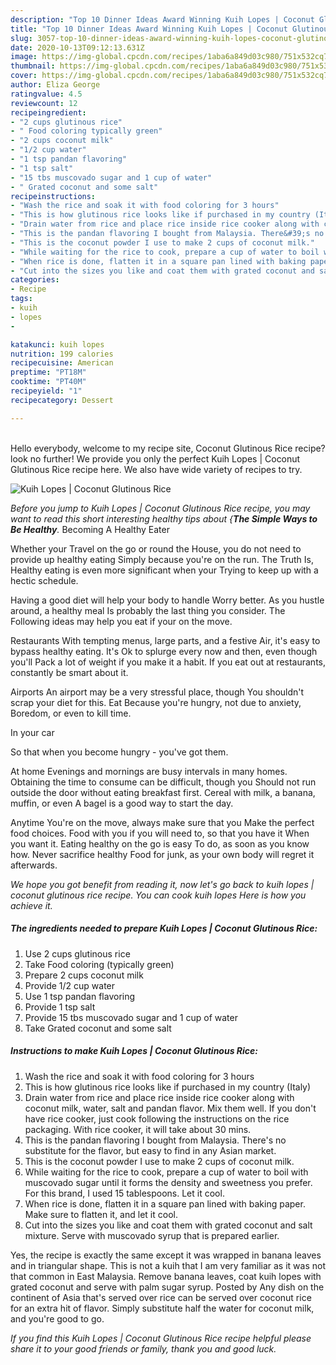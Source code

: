 ```yaml
---
description: "Top 10 Dinner Ideas Award Winning Kuih Lopes | Coconut Glutinous Rice"
title: "Top 10 Dinner Ideas Award Winning Kuih Lopes | Coconut Glutinous Rice"
slug: 3057-top-10-dinner-ideas-award-winning-kuih-lopes-coconut-glutinous-rice
date: 2020-10-13T09:12:13.631Z
image: https://img-global.cpcdn.com/recipes/1aba6a849d03c980/751x532cq70/kuih-lopes-coconut-glutinous-rice-recipe-main-photo.jpg
thumbnail: https://img-global.cpcdn.com/recipes/1aba6a849d03c980/751x532cq70/kuih-lopes-coconut-glutinous-rice-recipe-main-photo.jpg
cover: https://img-global.cpcdn.com/recipes/1aba6a849d03c980/751x532cq70/kuih-lopes-coconut-glutinous-rice-recipe-main-photo.jpg
author: Eliza George
ratingvalue: 4.5
reviewcount: 12
recipeingredient:
- "2 cups glutinous rice"
- " Food coloring typically green"
- "2 cups coconut milk"
- "1/2 cup water"
- "1 tsp pandan flavoring"
- "1 tsp salt"
- "15 tbs muscovado sugar and 1 cup of water"
- " Grated coconut and some salt"
recipeinstructions:
- "Wash the rice and soak it with food coloring for 3 hours"
- "This is how glutinous rice looks like if purchased in my country (Italy)"
- "Drain water from rice and place rice inside rice cooker along with coconut milk, water, salt and pandan flavor. Mix them well. If you don&#39;t have rice cooker, just cook following the instructions on the rice packaging. With rice cooker, it will take about 30 mins."
- "This is the pandan flavoring I bought from Malaysia. There&#39;s no substitute for the flavor, but easy to find in any Asian market."
- "This is the coconut powder I use to make 2 cups of coconut milk."
- "While waiting for the rice to cook, prepare a cup of water to boil with muscovado sugar until it forms the density and sweetness you prefer. For this brand, I used 15 tablespoons. Let it cool."
- "When rice is done, flatten it in a square pan lined with baking paper. Make sure to flatten it, and let it cool."
- "Cut into the sizes you like and coat them with grated coconut and salt mixture. Serve with muscovado syrup that is prepared earlier."
categories:
- Recipe
tags:
- kuih
- lopes
- 

katakunci: kuih lopes  
nutrition: 199 calories
recipecuisine: American
preptime: "PT18M"
cooktime: "PT40M"
recipeyield: "1"
recipecategory: Dessert

---
```

<br>
Hello everybody, welcome to my recipe site,  Coconut Glutinous Rice recipe? look no further! We provide you only the perfect Kuih Lopes | Coconut Glutinous Rice recipe here. We also have wide variety of recipes to try.
<br>


![Kuih Lopes | Coconut Glutinous Rice](https://img-global.cpcdn.com/recipes/1aba6a849d03c980/751x532cq70/kuih-lopes-coconut-glutinous-rice-recipe-main-photo.jpg)

<i>Before you jump to Kuih Lopes | Coconut Glutinous Rice recipe, you may want to read this short interesting healthy tips about {<strong>The Simple Ways to Be Healthy</strong>.</i>
Becoming A Healthy Eater

Whether your Travel on the go or round the
House, you do not need to provide up healthy eating
Simply because you're on the run. The Truth Is,
Healthy eating is even more significant when your
Trying to keep up with a hectic schedule.

Having a good diet will help your body to handle
Worry better. As you hustle around, a healthy meal
Is probably the last thing you consider. The
Following ideas may help you eat if your on the move.

Restaurants
With tempting menus, large parts, and a festive
Air, it's easy to bypass healthy eating. It's
Ok to splurge every now and then, even though you'll
Pack a lot of weight if you make it a habit.
If you eat out at restaurants, constantly be smart
about it.

Airports
An airport may be a very stressful place, though 
You shouldn't scrap your diet for this. Eat
Because you're hungry, not due to anxiety,
Boredom, or even to kill time.

In your car

So that when you become hungry - you've got them.

At home
Evenings and mornings are busy intervals in many homes.
Obtaining the time to consume can be difficult, though you
Should not run outside the door without eating breakfast
first. Cereal with milk, a banana, muffin, or even
A bagel is a good way to start the day.

Anytime You're on the move, always make sure that you
Make the perfect food choices. 
Food with you if you will need to, so that you have it
When you want it. Eating healthy on the go is easy
To do, as soon as you know how. Never sacrifice healthy
Food for junk, as your own body will regret it afterwards.


<i>We hope you got benefit from reading it, now let's go back to kuih lopes | coconut glutinous rice recipe. You can cook kuih lopes  Here is how you achieve it.
</i>

##### The ingredients needed to prepare Kuih Lopes | Coconut Glutinous Rice:

1. Use 2 cups glutinous rice
1. Take  Food coloring (typically green)
1. Prepare 2 cups coconut milk
1. Provide 1/2 cup water
1. Use 1 tsp pandan flavoring
1. Provide 1 tsp salt
1. Provide 15 tbs muscovado sugar and 1 cup of water
1. Take  Grated coconut and some salt


##### Instructions to make Kuih Lopes | Coconut Glutinous Rice:

1. Wash the rice and soak it with food coloring for 3 hours
1. This is how glutinous rice looks like if purchased in my country (Italy)
1. Drain water from rice and place rice inside rice cooker along with coconut milk, water, salt and pandan flavor. Mix them well. If you don&#39;t have rice cooker, just cook following the instructions on the rice packaging. With rice cooker, it will take about 30 mins.
1. This is the pandan flavoring I bought from Malaysia. There&#39;s no substitute for the flavor, but easy to find in any Asian market.
1. This is the coconut powder I use to make 2 cups of coconut milk.
1. While waiting for the rice to cook, prepare a cup of water to boil with muscovado sugar until it forms the density and sweetness you prefer. For this brand, I used 15 tablespoons. Let it cool.
1. When rice is done, flatten it in a square pan lined with baking paper. Make sure to flatten it, and let it cool.
1. Cut into the sizes you like and coat them with grated coconut and salt mixture. Serve with muscovado syrup that is prepared earlier.


Yes, the recipe is exactly the same except it was wrapped in banana leaves and in triangular shape. This is not a kuih that I am very familiar as it was not that common in East Malaysia. Remove banana leaves, coat kuih lopes with grated coconut and serve with palm sugar syrup. Posted by Any dish on the continent of Asia that&#39;s served over rice can be served over coconut rice for an extra hit of flavor. Simply substitute half the water for coconut milk, and you&#39;re good to go. 

<i>If you find this Kuih Lopes | Coconut Glutinous Rice recipe helpful please share it to your good friends or family, thank you and good luck.</i>
